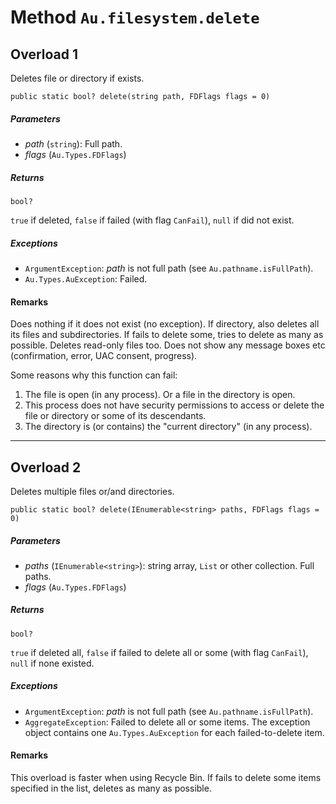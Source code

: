 # Method `Au.filesystem.delete`

## Overload 1

Deletes file or directory if exists.

```
public static bool? delete(string path, FDFlags flags = 0)
```

##### Parameters

- *path*  (`string`):
    Full path.
- *flags*  (`Au.Types.FDFlags`)

##### Returns

`bool?`

`true` if deleted, `false` if failed (with flag `CanFail`), `null` if did not exist.

##### Exceptions

- `ArgumentException`:
    *path* is not full path (see `Au.pathname.isFullPath`).
- `Au.Types.AuException`:
    Failed.

#### Remarks

Does nothing if it does not exist (no exception). If directory, also deletes all its files and subdirectories. If fails to delete some, tries to delete as many as possible. Deletes read-only files too. Does not show any message boxes etc (confirmation, error, UAC consent, progress).

Some reasons why this function can fail:

1. The file is open (in any process). Or a file in the directory is open.
2. This process does not have security permissions to access or delete the file or directory or some of its descendants.
3. The directory is (or contains) the "current directory" (in any process).

* * *

## Overload 2

Deletes multiple files or/and directories.

```
public static bool? delete(IEnumerable<string> paths, FDFlags flags = 0)
```

##### Parameters

- *paths*  (`IEnumerable<string>`):
    string array, `List` or other collection. Full paths.
- *flags*  (`Au.Types.FDFlags`)

##### Returns

`bool?`

`true` if deleted all, `false` if failed to delete all or some (with flag `CanFail`), `null` if none existed.

##### Exceptions

- `ArgumentException`:
    *path* is not full path (see `Au.pathname.isFullPath`).
- `AggregateException`:
    Failed to delete all or some items. The exception object contains one `Au.Types.AuException` for each failed-to-delete item.

#### Remarks

This overload is faster when using Recycle Bin. If fails to delete some items specified in the list, deletes as many as possible.